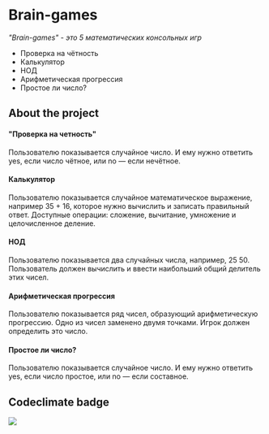 # Brain-games

*"Brain-games" - это 5 математических консольных игр*

- Проверка на чётность
- Калькулятор
- НОД
- Арифметическая прогрессия
- Простое ли число?
## About the project
#### "Проверка на четность"
Пользователю показывается случайное число. И ему нужно ответить yes, если число чётное, или no — если нечётное.
#### Калькулятор
Пользователю показывается случайное математическое выражение, например 35 + 16, которое нужно вычислить и записать правильный ответ.
Доступные операции: сложение, вычитание, умножение и целочисленное деление.
#### НОД
Пользователю показывается два случайных числа, например, 25 50. Пользователь должен вычислить и ввести наибольший общий делитель этих чисел.
#### Арифметическая прогрессия
Пользователю показывается ряд чисел, образующий арифметическую прогрессию. Одно из чисел заменено двумя точками. Игрок должен определить это число.
#### Простое ли число?
Пользователю показывается случайное число. И ему нужно ответить yes, если число простое, или no — если составное.
## Codeclimate badge

<a href="https://codeclimate.com/github/Tatarization/project/maintainability"><img src="https://api.codeclimate.com/v1/badges/40c028215cb3a8af7395/maintainability" /></a>
